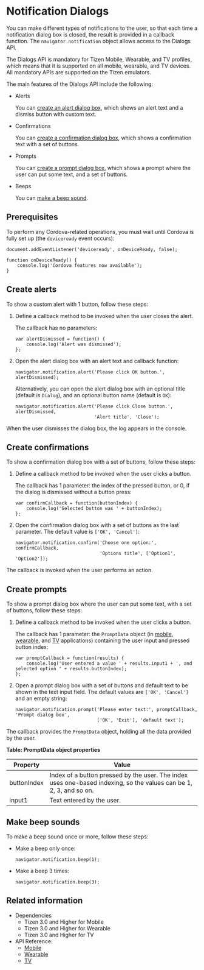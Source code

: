# Notification Dialogs

You can make different types of notifications to the user, so that each time a notification dialog box is closed, the result is provided in a callback function. The `navigator.notification` object allows access to the Dialogs API.

The Dialogs API is mandatory for Tizen Mobile, Wearable, and TV profiles, which means that it is supported on all mobile, wearable, and TV devices. All mandatory APIs are supported on the Tizen emulators.

The main features of the Dialogs API include the following:

- Alerts        

  You can [create an alert dialog box](#creating-alerts), which shows an alert text and a dismiss button with custom text.

- Confirmations        

  You can [create a confirmation dialog box](#creating-confirmations), which shows a confirmation text with a set of buttons.

- Prompts        

  You can [create a prompt dialog box](#creating-prompts), which shows a prompt where the user can put some text, and a set of buttons.

- Beeps        

  You can [make a beep sound](#making-beep-sounds).

## Prerequisites

To perform any Cordova-related operations, you must wait until Cordova is fully set up (the `deviceready` event occurs):

```
document.addEventListener('deviceready', onDeviceReady, false);

function onDeviceReady() {
    console.log('Cordova features now available');
}
```

## Create alerts

To show a custom alert with 1 button, follow these steps:

1. Define a callback method to be invoked when the user closes the alert.

   The callback has no parameters:

   ```
   var alertDismissed = function() {
       console.log('Alert was dismissed');
   };
   ```

2. Open the alert dialog box with an alert text and callback function:

   ```
   navigator.notification.alert('Please click OK button.', alertDismissed);
   ```

   Alternatively, you can open the alert dialog box with an optional title (default is `Dialog`), and an optional button name (default is `OK`):

   ```
   navigator.notification.alert('Please click Close button.', alertDismissed,
                                'Alert title', 'Close');
   ```

When the user dismisses the dialog box, the log appears in the console.

## Create confirmations

To show a confirmation dialog box with a set of buttons, follow these steps:

1. Define a callback method to be invoked when the user clicks a button.

   The callback has 1 parameter: the index of the pressed button, or 0, if the dialog is dismissed without a button press:

   ```
   var confirmCallback = function(buttonIndex) {
       console.log('Selected button was ' + buttonIndex);
   };
   ```

2. Open the confirmation dialog box with a set of buttons as the last parameter. The default value is `['OK', 'Cancel']`:

   ```
   navigator.notification.confirm('Choose one option:', confirmCallback,
                                  'Options title', ['Option1', 'Option2']);
   ```

The callback is invoked when the user performs an action.

## Create prompts

To show a prompt dialog box where the user can put some text, with a set of buttons, follow these steps:

1. Define a callback method to be invoked when the user clicks a button.

   The callback has 1 parameter: the `PromptData` object (in [mobile](../../api/latest/device_api/mobile/tizen/cordova/dialogs.html#PromptData), [wearable](../../api/latest/device_api/wearable/tizen/cordova/dialogs.html#PromptData), and [TV](../../api/latest/device_api/tv/tizen/cordova/dialogs.html#PromptData) applications) containing the user input and pressed button index:

   ```
   var promptCallback = function(results) {
       console.log('User entered a value ' + results.input1 + ', and selected option ' + results.buttonIndex);
   };
   ```

2. Open a prompt dialog box with a set of buttons and default text to be shown in the text input field. The default values are `['OK', 'Cancel']` and an empty string:

   ```
   navigator.notification.prompt('Please enter text:', promptCallback, 'Prompt dialog box',
                                 ['OK', 'Exit'], 'default text');
   ```

The callback provides the `PromptData` object, holding all the data provided by the user.

**Table: PromptData object properties**

| Property    | Value                                    |
| ----------- | ---------------------------------------- |
| buttonIndex | Index of a button pressed by the user. The index uses one-based indexing, so the values can be 1, 2, 3, and so on. |
| input1      | Text entered by the user.                |

## Make beep sounds

To make a beep sound once or more, follow these steps:

- Make a beep only once:

  ```
  navigator.notification.beep(1);
  ```

- Make a beep 3 times:

  ```
  navigator.notification.beep(3);
  ```

## Related information
* Dependencies  
  - Tizen 3.0 and Higher for Mobile
  - Tizen 3.0 and Higher for Wearable
  - Tizen 3.0 and Higher for TV
* API Reference:
  - [Mobile](../../api/latest/device_api/mobile/tizen/cordova/dialogs.html)
  - [Wearable](../../api/latest/device_api/wearable/tizen/cordova/dialogs.html)
  - [TV](../../api/latest/device_api/tv/tizen/cordova/dialogs.html)
